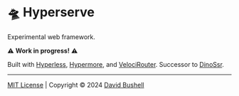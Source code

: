 # 🛸 Hyperserve

Experimental web framework.

⚠️ **Work in progress!** ⚠️

Built with [Hyperless](https://github.com/dbushell/hyperless), [Hypermore](https://github.com/dbushell/hypermore), and [VelociRouter](https://github.com/dbushell/velocirouter). Successor to [DinoSsr](https://github.com/dbushell/dinossr).

* * *

[MIT License](/LICENSE) | Copyright © 2024 [David Bushell](https://dbushell.com)
